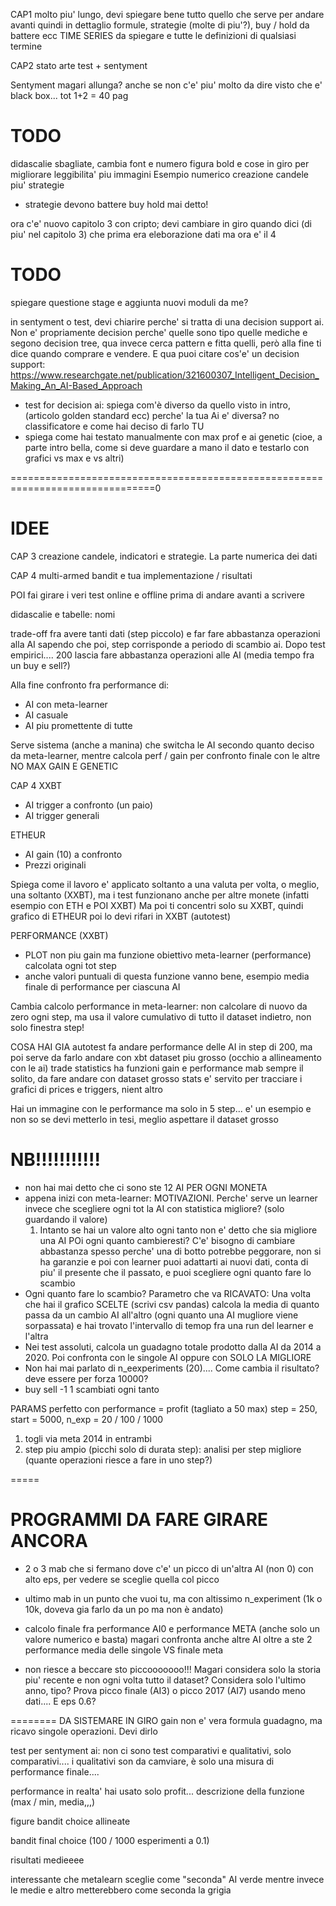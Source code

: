 CAP1
molto piu' lungo, devi spiegare bene tutto quello che serve per andare avanti quindi in dettaglio formule,
strategie (molte di piu'?), buy / hold da battere ecc
TIME SERIES da spiegare e tutte le definizioni di qualsiasi termine

CAP2
stato arte test + sentyment

Sentyment magari allunga? anche se non c'e' piu' molto da dire visto che e' black box...
tot 1+2 = 40 pag


# TODO
didascalie sbagliate, cambia font e numero figura
bold e cose in giro per migliorare leggibilita'
piu immagini
Esempio numerico creazione candele
piu' strategie

- strategie devono battere buy hold mai detto!

ora c'e' nuovo capitolo 3 con cripto; devi cambiare in giro quando dici (di piu' nel capitolo 3) che prima era eleborazione dati ma ora e' il 4


# TODO
spiegare questione stage e aggiunta nuovi moduli da me?

in sentyment o test, devi chiarire perche' si tratta di una decision support ai.
Non e' propriamente decision perche' quelle sono tipo quelle mediche e segono decision tree, qua invece cerca pattern
e fitta quelli, però alla fine ti dice quando comprare e vendere.
E qua puoi citare cos'e' un decision support: https://www.researchgate.net/publication/321600307_Intelligent_Decision_Making_An_AI-Based_Approach

- test for decision ai:
  spiega com'è diverso da quello visto in intro, (articolo golden standard ecc)
  perche' la tua Ai e' diversa? no classificatore
  e come hai deciso di farlo TU
- spiega come hai testato manualmente con max prof e ai genetic
  (cioe, a parte intro bella, come si deve guardare a mano il dato e testarlo 
   con grafici vs max e vs altri)

===============================================================================0
# IDEE

CAP 3 creazione candele, indicatori e strategie. La parte numerica dei dati

CAP 4 multi-armed bandit e tua implementazione / risultati

POI fai girare i veri test online e offline prima di andare avanti a scrivere

didascalie e tabelle: nomi

trade-off fra avere tanti dati (step piccolo) e far fare abbastanza operazioni alla AI
sapendo che poi, step corrisponde a periodo di scambio ai. Dopo test empirici.... 200 lascia fare abbastanza operazioni alle AI (media tempo fra un buy e sell?)

Alla fine confronto fra performance di:
- AI con meta-learner
- AI casuale
- AI piu promettente di tutte

Serve sistema (anche a manina) che switcha le AI secondo quanto deciso da meta-learner, mentre calcola perf / gain per confronto finale con le altre
NO MAX GAIN E GENETIC

CAP 4
XXBT
- AI trigger a confronto (un paio)
- AI trigger generali

ETHEUR
- AI gain (10) a confronto
- Prezzi originali

Spiega come il lavoro e' applicato soltanto a una valuta per volta, o meglio, una soltanto (XXBT), ma i test 
funzionano anche per altre monete (infatti esempio con ETH e POI XXBT)
Ma poi ti concentri solo su XXBT, quindi grafico di ETHEUR poi lo devi rifari in XXBT (autotest)

PERFORMANCE (XXBT)
- PLOT non piu gain ma funzione obiettivo meta-learner (performance) calcolata ogni tot step
- anche valori puntuali di questa funzione vanno bene, esempio media finale di performance per ciascuna AI

Cambia calcolo performance in meta-learner: non calcolare di nuovo da zero ogni step, ma usa il valore cumulativo di tutto il dataset indietro, non solo finestra step!



COSA HAI GIA
autotest fa andare performance delle AI in step di 200, ma poi serve da farlo andare con xbt dataset piu grosso (occhio a allineamento con le ai)
  trade statistics ha funzioni gain e performance
mab sempre il solito, da fare andare con dataset grosso
stats e' servito per tracciare i grafici di prices e triggers, nient altro


Hai un immagine con le performance ma solo in 5 step... e' un esempio e non so se devi metterlo in tesi, meglio aspettare il dataset grosso







NB!!!!!!!!!!!
=============
- non hai mai detto che ci sono ste 12 AI PER OGNI MONETA
- appena inizi con meta-learner: MOTIVAZIONI. Perche' serve un learner invece che scegliere ogni tot
  la AI con statistica migliore? (solo guardando il valore)
  1) Intanto se hai un valore alto ogni tanto non e' detto che sia migliore una AI
     POi ogni quanto cambieresti? C'e' bisogno di cambiare abbastanza spesso perche' una di botto potrebbe peggorare, non si ha garanzie
     e poi con learner puoi adattarti ai nuovi dati, conta di piu' il presente che il passato, e puoi scegliere ogni quanto fare lo scambio
- Ogni quanto fare lo scambio? 
  Parametro che va RICAVATO: Una volta che hai il grafico SCELTE (scrivi csv pandas) calcola la media di quanto passa da un cambio AI all'altro
  (ogni quanto una AI mugliore viene sorpassata) e hai trovato l'intervallo di temop fra una run del learner e l'altra
- Nei test assoluti, calcola un guadagno totale prodotto dalla AI da 2014 a 2020. Poi confronta con le singole AI oppure con SOLO LA MIGLIORE
- Non hai mai parlato di n_eexperiments (20).... Come cambia il risultato? deve essere per forza 10000?
- buy sell -1 1 scambiati ogni tanto


PARAMS
perfetto con performance = profit (tagliato a 50 max)
step = 250, start = 5000, n_exp = 20 / 100 / 1000

1) togli via meta 2014 in entrambi
2) step piu ampio (picchi solo di durata step): analisi per step migliore (quante operazioni riesce a fare in uno step?)


=====
# PROGRAMMI DA FARE GIRARE ANCORA
- 2 o 3 mab che si fermano dove c'e' un picco di un'altra AI (non 0) con alto eps, per vedere se sceglie quella col picco
- ultimo mab in un punto che vuoi tu, ma con altissimo n_experiment (1k o 10k, doveva gia farlo da un po ma non è andato)

- calcolo finale fra performance AI0 e performance META (anche solo un valore numerico e basta)
  magari confronta anche altre AI oltre a ste 2
  performance media delle singole VS finale meta


- non riesce a beccare sto piccooooooo!!! Magari considera solo la storia piu' recente e non ogni volta tutto il dataset? Considera solo l'ultimo anno, tipo?
  Prova picco finale (AI3) o picco 2017 (AI7) usando meno dati.... E eps 0.6?

========
DA SISTEMARE IN GIRO
gain non e' vera formula guadagno, ma ricavo singole operazioni. Devi dirlo

test per sentyment ai: non ci sono test comparativi e qualitativi, solo comparativi.... i qualitativi son da camviare, è solo una misura di performance finale....

performance in realta' hai usato solo profit... descrizione della funzione (max / min, media,,,)

figure bandit choice allineate

bandit final choice (100 / 1000 esperimenti a 0.1)

risultati medieeee

interessante che metalearn sceglie come "seconda" AI verde mentre invece le medie e altro metterebbero come seconda la grigia
